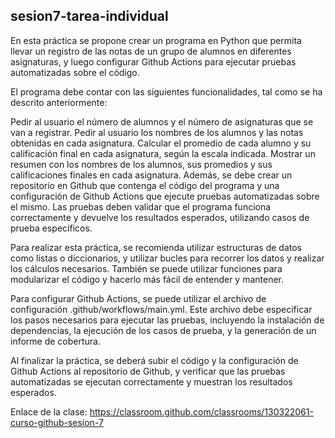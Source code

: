 ## sesion7-tarea-individual

En esta práctica se propone crear un programa en Python que permita llevar un registro de las notas de un grupo de alumnos en diferentes asignaturas, y luego configurar Github Actions para ejecutar pruebas automatizadas sobre el código.

El programa debe contar con las siguientes funcionalidades, tal como se ha descrito anteriormente:

Pedir al usuario el número de alumnos y el número de asignaturas que se van a registrar.
Pedir al usuario los nombres de los alumnos y las notas obtenidas en cada asignatura.
Calcular el promedio de cada alumno y su calificación final en cada asignatura, según la escala indicada.
Mostrar un resumen con los nombres de los alumnos, sus promedios y sus calificaciones finales en cada asignatura.
Además, se debe crear un repositorio en Github que contenga el código del programa y una configuración de Github Actions que ejecute pruebas automatizadas sobre el mismo. Las pruebas deben validar que el programa funciona correctamente y devuelve los resultados esperados, utilizando casos de prueba específicos.

Para realizar esta práctica, se recomienda utilizar estructuras de datos como listas o diccionarios, y utilizar bucles para recorrer los datos y realizar los cálculos necesarios. También se puede utilizar funciones para modularizar el código y hacerlo más fácil de entender y mantener.

Para configurar Github Actions, se puede utilizar el archivo de configuración .github/workflows/main.yml. Este archivo debe especificar los pasos necesarios para ejecutar las pruebas, incluyendo la instalación de dependencias, la ejecución de los casos de prueba, y la generación de un informe de cobertura.

Al finalizar la práctica, se deberá subir el código y la configuración de Github Actions al repositorio de Github, y verificar que las pruebas automatizadas se ejecutan correctamente y muestran los resultados esperados.



Enlace de la clase:
https://classroom.github.com/classrooms/130322061-curso-github-sesion-7
